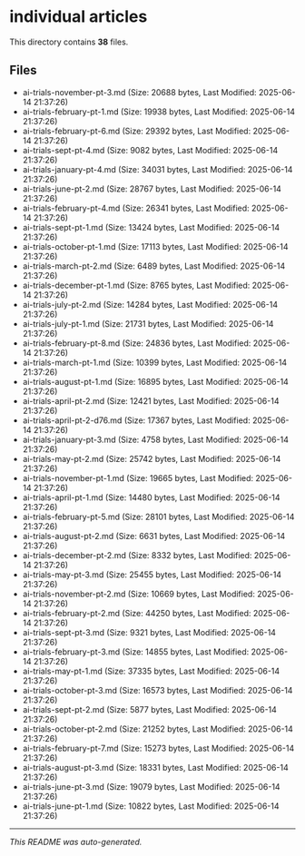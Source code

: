 # individual articles

This directory contains **38** files.

## Files

- ai-trials-november-pt-3.md (Size: 20688 bytes, Last Modified: 2025-06-14 21:37:26)
- ai-trials-february-pt-1.md (Size: 19938 bytes, Last Modified: 2025-06-14 21:37:26)
- ai-trials-february-pt-6.md (Size: 29392 bytes, Last Modified: 2025-06-14 21:37:26)
- ai-trials-sept-pt-4.md (Size: 9082 bytes, Last Modified: 2025-06-14 21:37:26)
- ai-trials-january-pt-4.md (Size: 34031 bytes, Last Modified: 2025-06-14 21:37:26)
- ai-trials-june-pt-2.md (Size: 28767 bytes, Last Modified: 2025-06-14 21:37:26)
- ai-trials-february-pt-4.md (Size: 26341 bytes, Last Modified: 2025-06-14 21:37:26)
- ai-trials-sept-pt-1.md (Size: 13424 bytes, Last Modified: 2025-06-14 21:37:26)
- ai-trials-october-pt-1.md (Size: 17113 bytes, Last Modified: 2025-06-14 21:37:26)
- ai-trials-march-pt-2.md (Size: 6489 bytes, Last Modified: 2025-06-14 21:37:26)
- ai-trials-december-pt-1.md (Size: 8765 bytes, Last Modified: 2025-06-14 21:37:26)
- ai-trials-july-pt-2.md (Size: 14284 bytes, Last Modified: 2025-06-14 21:37:26)
- ai-trials-july-pt-1.md (Size: 21731 bytes, Last Modified: 2025-06-14 21:37:26)
- ai-trials-february-pt-8.md (Size: 24836 bytes, Last Modified: 2025-06-14 21:37:26)
- ai-trials-march-pt-1.md (Size: 10399 bytes, Last Modified: 2025-06-14 21:37:26)
- ai-trials-august-pt-1.md (Size: 16895 bytes, Last Modified: 2025-06-14 21:37:26)
- ai-trials-april-pt-2.md (Size: 12421 bytes, Last Modified: 2025-06-14 21:37:26)
- ai-trials-april-pt-2-d76.md (Size: 17367 bytes, Last Modified: 2025-06-14 21:37:26)
- ai-trials-january-pt-3.md (Size: 4758 bytes, Last Modified: 2025-06-14 21:37:26)
- ai-trials-may-pt-2.md (Size: 25742 bytes, Last Modified: 2025-06-14 21:37:26)
- ai-trials-november-pt-1.md (Size: 19665 bytes, Last Modified: 2025-06-14 21:37:26)
- ai-trials-april-pt-1.md (Size: 14480 bytes, Last Modified: 2025-06-14 21:37:26)
- ai-trials-february-pt-5.md (Size: 28101 bytes, Last Modified: 2025-06-14 21:37:26)
- ai-trials-august-pt-2.md (Size: 6631 bytes, Last Modified: 2025-06-14 21:37:26)
- ai-trials-december-pt-2.md (Size: 8332 bytes, Last Modified: 2025-06-14 21:37:26)
- ai-trials-may-pt-3.md (Size: 25455 bytes, Last Modified: 2025-06-14 21:37:26)
- ai-trials-november-pt-2.md (Size: 10669 bytes, Last Modified: 2025-06-14 21:37:26)
- ai-trials-february-pt-2.md (Size: 44250 bytes, Last Modified: 2025-06-14 21:37:26)
- ai-trials-sept-pt-3.md (Size: 9321 bytes, Last Modified: 2025-06-14 21:37:26)
- ai-trials-february-pt-3.md (Size: 14855 bytes, Last Modified: 2025-06-14 21:37:26)
- ai-trials-may-pt-1.md (Size: 37335 bytes, Last Modified: 2025-06-14 21:37:26)
- ai-trials-october-pt-3.md (Size: 16573 bytes, Last Modified: 2025-06-14 21:37:26)
- ai-trials-sept-pt-2.md (Size: 5877 bytes, Last Modified: 2025-06-14 21:37:26)
- ai-trials-october-pt-2.md (Size: 21252 bytes, Last Modified: 2025-06-14 21:37:26)
- ai-trials-february-pt-7.md (Size: 15273 bytes, Last Modified: 2025-06-14 21:37:26)
- ai-trials-august-pt-3.md (Size: 18331 bytes, Last Modified: 2025-06-14 21:37:26)
- ai-trials-june-pt-3.md (Size: 19079 bytes, Last Modified: 2025-06-14 21:37:26)
- ai-trials-june-pt-1.md (Size: 10822 bytes, Last Modified: 2025-06-14 21:37:26)

---
*This README was auto-generated.*
